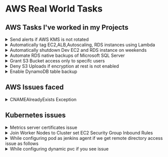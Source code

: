 
# AWS Real World Tasks
## AWS Tasks I've worked in my Projects
<details><summary>Send alerts if AWS KMS is not rotated</summary>

  ```css
  Fetch all AWS KMS keys and if KMS is not rotated in 90 days and emails using SES, this should
  be impletented by scheduling lambda function
  ```
</details>
<details><summary>Automatically tag EC2,ALB,Autoscaling, RDS instances using Lambda</summary>

  ```css
  Keep common tags in s3 bucket, trigger lambda function when EC2,ALB,Auto Scaling,RDS 
  resources are created and tag them automatically
  ```
</details>
<details><summary>Automatically shutdown Dev EC2 and RDS instance on weekends</summary>

  ```css
  Group EC2 and RDS by taging appropriately and stop them weekends and start them on weekdays
  ```
</details>
<details><summary>Automate RDS native backups of Microsoft SQL Server</summary>

  ```css
  Lambda function should be deployed in private subnet, database credentials should be stored in
  secrets manager, configure secrets manager interface endpoint in a VPC so lambda can accesss
  secrets manager over aws private network.
  ```
</details>
<details><summary>Grant S3 Bucket access only to specifc users</summary>

  ```css
  For our client we are storing PII data in S3 bucket and to protect that from ananymous users 
  we should create S3 bucket policy so that only selective users can read
  ```
</details>
<details><summary>Deny S3 Uploads if encryption at rest is not enabled</summary>

  ```css
  For our client we are storing PII data in S3 bucket and to protect that from ananymous users 
  we should create S3 bucket policy so that only selective users can read
  ```
</details>

<details><summary>Enable DynamoDB table backup</summary>

  ```css
      Enable backups on specified dynamoDB backups
  ```
</details>

## AWS Issues faced
<details><summary>CNAMEAlreadyExists Exception</summary>
  
  ```
     Read the following link about the issues
     https://aws.amazon.com/premiumsupport/knowledge-center/resolve-cnamealreadyexists-error/
  ```
  
</details>

## Kubernetes issues

<details><summary>Metrics server certificates issue</summary>
  
  ```
 "Failed to scrape node" err="Get \"https://IP:10250/metrics/resource\": x509: cannot validate certificate for IP because it doesn't contain any IP SANs" node="node01"
  ```
  If we see above error in metrics server deployment. we need to add **- --kubelet-insecure-tls** in container args which will disable tls verification. as shown below screenshoot. This won't fix the actual issue. Temporarily mitigate the problem.
  ![metrics-servers-certs-issue](https://github.com/javahometech/aws-real-work/blob/main/images/metrics-servers-certs-issue.png)
  
  To fix this permanently. we need to configure signed certificates. To enable signed kubelet serving certificates follow the below links.
  
  https://github.com/kubernetes-sigs/metrics-server/issues/196#issuecomment-1006601727
  
  https://kubernetes.io/docs/tasks/administer-cluster/kubeadm/kubeadm-certs/#kubelet-serving-certs
</details>

<details><summary>Join Worker Nodes to Cluster set EC2 Security Group Inbound Rules</summary>

When we run [kubeadm join command](https://github.com/javahometech/kubernetes/blob/master/setup-kubernetes-with-kubeadmn.md#6-take-note-of-kubeadm-command-and-run-on-all-workers) If your Security Group inbound rules are not set properly, you will notice that the process waits indefinitely after the below output is shown. Step 6 shows how to solve this

![kubeadm join port issue](https://github.com/javahometech/kubernetes/blob/master/images/kubeadm%20join%20port%20issue.png)

If both master and worker nodes use the same security group, you have the option to allow all inbound traffic originating from the same security group


```
#Kubernetes Control Plane Nodes
6443/tcp
2379-2380/tcp
10250-10252/tcp
#Kubernetes Worker Nodes
10250/tcp
30000-32767/tcp
# Flannel
8285/udp 
8472/udp
# CoreDNS 
9153/tcp (metrics port)
```
</details>

<details><summary>While configuring pod as jenkins agent if we get remote directory access issue as follows</summary>
  ![remote directory access issue](https://github.com/javahometech/aws-real-work/blob/main/images/pod%20as%20jenkins%20slave.png)
  
  We need to add security context for pod [security context for a Pod](https://kubernetes.io/docs/tasks/configure-pod-container/security-context/#set-the-security-context-for-a-pod) or for container [security context for a Container](https://kubernetes.io/docs/tasks/configure-pod-container/security-context/#set-the-security-context-for-a-container)
  
  ![Security Context for Pod](https://github.com/javahometech/aws-real-work/blob/main/images/Security%20Context%20for%20pod%20or%20container.png)
</details>

<details><summary>While configuring dynamic pvc if you see issue</summary>
</details>

